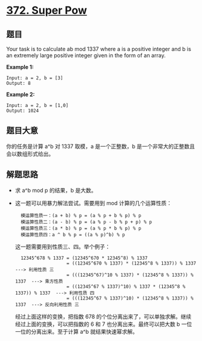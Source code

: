 # [372. Super Pow](https://leetcode.com/problems/super-pow/)


## 题目

Your task is to calculate ab mod 1337 where a is a positive integer and b is an extremely large positive integer given in the form of an array.

**Example 1:**

    Input: a = 2, b = [3]
    Output: 8

**Example 2:**

    Input: a = 2, b = [1,0]
    Output: 1024


## 题目大意


你的任务是计算 a^b 对 1337 取模，a 是一个正整数，b 是一个非常大的正整数且会以数组形式给出。

## 解题思路

- 求 a^b mod p 的结果，b 是大数。
- 这一题可以用暴力解法尝试。需要用到 mod 计算的几个运算性质：

        模运算性质一：(a + b) % p = (a % p + b % p) % p
        模运算性质二：(a - b) % p = (a % p - b % p + p) % p
        模运算性质三：(a * b) % p = (a % p * b % p) % p
        模运算性质四：a ^ b % p = ((a % p)^b) % p

    这一题需要用到性质三、四。举个例子：

        12345^678 % 1337 = (12345^670 * 12345^8) % 1337
        				 = ((12345^670 % 1337) * (12345^8 % 1337)) % 1337  ---> 利用性质 三
        			     = (((12345^67)^10 % 1337) * (12345^8 % 1337)) % 1337  ---> 乘方性质
                         = ((12345^67 % 1337)^10) % 1337 * (12345^8 % 1337)) % 1337  ---> 利用性质 四
        				 = (((12345^67 % 1337)^10) * (12345^8 % 1337)) % 1337  ---> 反向利用性质 三

    经过上面这样的变换，把指数 678 的个位分离出来了，可以单独求解。继续经过上面的变换，可以把指数的 6 和 7 也分离出来。最终可以把大数 b 一位一位的分离出来。至于计算 a^b 就结果快速幂求解。
